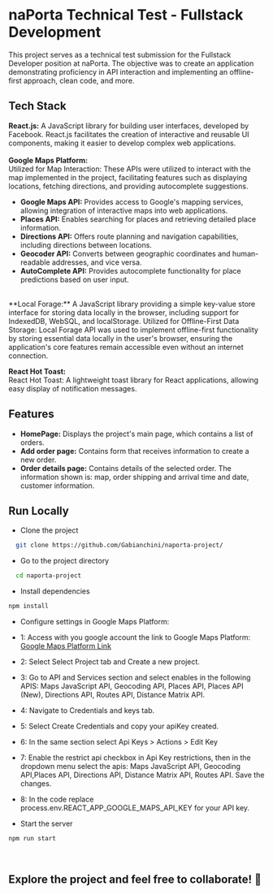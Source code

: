 
# naPorta Technical Test - Fullstack Development 
This project serves as a technical test submission for the Fullstack Developer position at naPorta. The objective was to create an application demonstrating proficiency in API interaction and implementing an offline-first approach, clean code, and more.

## Tech Stack 

**React.js:** A JavaScript library for building user interfaces, developed by Facebook. React.js facilitates the creation of interactive and reusable UI components, making it easier to develop complex web applications.<br>
<br>
**Google Maps Platform:**<br>
Utilized for Map Interaction: These APIs were utilized to interact with the map implemented in the project, facilitating features such as displaying locations, fetching directions, and providing autocomplete suggestions.<br>
* **Google Maps API:** Provides access to Google's mapping services, allowing integration of interactive maps into web applications.<br>
* **Places API:** Enables searching for places and retrieving detailed place information.<br>
* **Directions API:** Offers route planning and navigation capabilities, including directions between locations.<br>
* **Geocoder API:** Converts between geographic coordinates and human-readable addresses, and vice versa.
* **AutoComplete API:** Provides autocomplete functionality for place predictions based on user input.
<br>
**Local Forage:** A JavaScript library providing a simple key-value store interface for storing data locally in the browser, including support for IndexedDB, WebSQL, and localStorage.
Utilized for Offline-First Data Storage: Local Forage API was used to implement offline-first functionality by storing essential data locally in the user's browser, ensuring the application's core features remain accessible even without an internet connection.

**React Hot Toast:**<br>
React Hot Toast: A lightweight toast library for React applications, allowing easy display of notification messages.
 
## Features  
-  **HomePage:** Displays the project's main page, which contains a list of orders.
-  **Add order page:** Contains form that receives information to create a new order.
-  **Order details page:** Contains details of the selected order. The information shown is: map, order shipping and arrival time and date, customer information.    

## Run Locally  
* Clone the project  

~~~bash  
  git clone https://github.com/Gabianchini/naporta-project/
~~~

* Go to the project directory  

~~~bash  
  cd naporta-project
~~~

* Install dependencies  

~~~bash  
npm install
~~~

* Configure settings in Google Maps Platform:

* 1:  Access with you google account the link to Google Maps Platform: [Google Maps Platform Link](https://console.cloud.google.com/google/maps-apis/home?project=inlaid-lane-422217-d3&hl=pt-br)

* 2:  Select Select Project tab and Create a new project.

* 3:  Go to API and Services section and select enables in the following APIS: Maps JavaScript API, Geocoding API, Places API, Places API (New), Directions API,  Routes API, Distance Matrix API.

* 4:  Navigate to Credentials and keys tab.

* 5:  Select Create Credentials and copy your apiKey created.

* 6:  In the same section select Api Keys > Actions > Edit Key

* 7:  Enable the restrict api checkbox in Api Key restrictions, then in the dropdown menu select the apis: Maps JavaScript API, Geocoding API,Places API, Directions API, Distance Matrix API, Routes API. Save the changes.

* 8:  In the code replace process.env.REACT_APP_GOOGLE_MAPS_API_KEY for your API key.

* Start the server  

~~~bash  
npm run start
~~~
<br>

## Explore the project and feel free to collaborate! :rocket:
